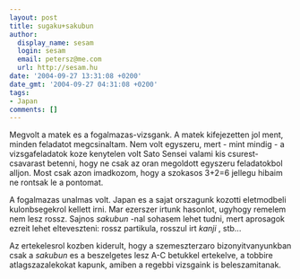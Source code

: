 ```yaml
---
layout: post
title: sugaku+sakubun
author:
  display_name: sesam
  login: sesam
  email: petersz@me.com
  url: http://sesam.hu
date: '2004-09-27 13:31:08 +0200'
date_gmt: '2004-09-27 04:31:08 +0200'
tags:
- Japan
comments: []
---
```


Megvolt a matek es a fogalmazas-vizsgank. A matek kifejezetten jol ment, minden feladatot megcsinaltam. Nem volt egyszeru, mert - mint mindig - a vizsgafeladatok koze kenytelen volt Sato Sensei valami kis csurest-csavarast betenni, hogy ne csak az oran megoldott egyszeru feladatokbol alljon. Most csak azon imadkozom, hogy a szokasos 3+2=6 jellegu hibaim ne rontsak le a pontomat.

A fogalmazas unalmas volt. Japan es a sajat orszagunk kozotti eletmodbeli kulonbsegekrol kellett irni. Mar ezerszer irtunk hasonlot, ugyhogy remelem nem lesz rossz. Sajnos _sakubun_ -nal sohasem lehet tudni, mert aprosagok ezreit lehet elteveszteni: rossz partikula, rosszul irt _kanji_ , stb...

Az ertekelesrol kozben kiderult, hogy a szemeszterzaro bizonyitvanyunkban csak a _sakubun_ es a beszelgetes lesz A-C betukkel ertekelve, a tobbire atlagszazalekokat kapunk, amiben a regebbi vizsgaink is beleszamitanak.
